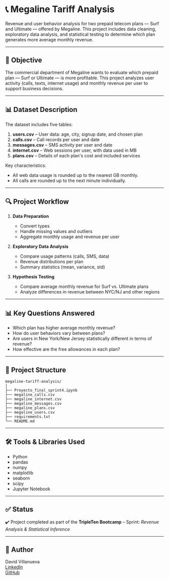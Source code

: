 # 📞 Megaline Tariff Analysis

Revenue and user behavior analysis for two prepaid telecom plans — Surf and Ultimate — offered by Megaline. This project includes data cleaning, exploratory data analysis, and statistical testing to determine which plan generates more average monthly revenue.

---

## 📌 Objective

The commercial department of Megaline wants to evaluate which prepaid plan — Surf or Ultimate — is more profitable. This project analyzes user activity (calls, texts, internet usage) and monthly revenue per user to support business decisions.

---

## 📊 Dataset Description

The dataset includes five tables:

1. **users.csv** – User data: age, city, signup date, and chosen plan  
2. **calls.csv** – Call records per user and date  
3. **messages.csv** – SMS activity per user and date  
4. **internet.csv** – Web sessions per user, with data used in MB  
5. **plans.csv** – Details of each plan's cost and included services

Key characteristics:
- All web data usage is rounded up to the nearest GB monthly.
- All calls are rounded up to the next minute individually.

---

## 🔍 Project Workflow

1. **Data Preparation**
   - Convert types
   - Handle missing values and outliers
   - Aggregate monthly usage and revenue per user

2. **Exploratory Data Analysis**
   - Compare usage patterns (calls, SMS, data)
   - Revenue distributions per plan
   - Summary statistics (mean, variance, std)

3. **Hypothesis Testing**
   - Compare average monthly revenue for Surf vs. Ultimate plans
   - Analyze differences in revenue between NYC/NJ and other regions

---

## 📊 Key Questions Answered

- Which plan has higher average monthly revenue?
- How do user behaviors vary between plans?
- Are users in New York/New Jersey statistically different in terms of revenue?
- How effective are the free allowances in each plan?

---

## 📁 Project Structure

```
megaline-tariff-analysis/
│
├── Proyecto_final_sprint4.ipynb
├── megaline_calls.csv
├── megaline_internet.csv
├── megaline_messages.csv
├── megaline_plans.csv
├── megaline_users.csv
├── requirements.txt
└── README.md

```

---

## 🛠️ Tools & Libraries Used

- Python
- pandas
- numpy
- matplotlib
- seaborn
- scipy
- Jupyter Notebook

---

## ✅ Status

✔️ Project completed as part of the **TripleTen Bootcamp** – Sprint: *Revenue Analysis & Statistical Inference*

---

## 📌 Author

David Villanueva  
[LinkedIn](https://www.linkedin.com/in/david-villanueva-59659727)  
[GitHub](https://github.com/lolapaul)
